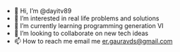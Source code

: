 - 👋 Hi, I’m @dayitv89
- 👀 I’m interested in real life problems and solutions
- 🌱 I’m currently learning programming generation VI
- 💞️ I’m looking to collaborate on new tech ideas
- 📫 How to reach me email me [er.gauravds@gmail.com](mailto:er.gauravds@gmail.com)

<!---
dayitv89/dayitv89 is a ✨ special ✨ repository because its `README.md` (this file) appears on your GitHub profile.
You can click the Preview link to take a look at your changes.
--->
